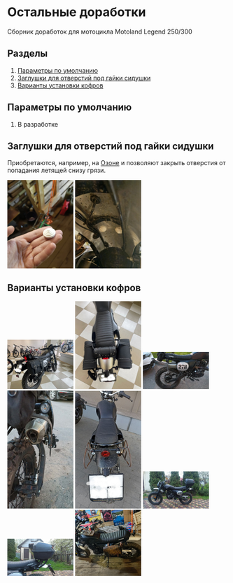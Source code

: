 # Остальные доработки
Сборник доработок для мотоцикла Motoland Legend 250/300

## Разделы
1. [Параметры по умолчанию](#params)
2. [Заглушки для отверстий под гайки сидушки](#zagg)
3. [Варианты установки кофров](#sidebags)


## Параметры по умолчанию <a name="params"></a>

1. В разработке


## Заглушки для отверстий под гайки сидушки <a name="zagg"></a>
Приобретаются, например, на [Озоне](https://ozon.ru/t/wiqHn6r) и позволяют закрыть отверстия от попадания летящей снизу грязи.

<a href="img/PZEFZDzdsodntfQUXcCfYWwdknWsEt3foXoeScie7shM50g33gNAnEGpAR7YQDrprBGGpTqoEA1RhpoJc16ONfoW.jpg"><img src="img/PZEFZDzdsodntfQUXcCfYWwdknWsEt3foXoeScie7shM50g33gNAnEGpAR7YQDrprBGGpTqoEA1RhpoJc16ONfoW.jpg" width=30% height=30%></a>
<a href="img/Z7-ngBcoOqRn8e4-kAgPbeB13w_5nInfqi_9yxC7u4ljaQuvfh0QTwbaUDrSH0lh7fwuPVlrHhE2p6vl_bElxlD9.jpg"><img src="img/Z7-ngBcoOqRn8e4-kAgPbeB13w_5nInfqi_9yxC7u4ljaQuvfh0QTwbaUDrSH0lh7fwuPVlrHhE2p6vl_bElxlD9.jpg" width=30% height=30%></a>


## Варианты установки кофров <a name="sidebags"></a>

<a href="img/A1i5l4_kOEM.jpg"><img src="img/A1i5l4_kOEM.jpg" width=30% height=30%></a>
<a href="img/t4xLL0JxgMQ.jpg"><img src="img/t4xLL0JxgMQ.jpg" width=30% height=30%></a>
<a href="img/kq7hWlf7Dik.jpg"><img src="img/kq7hWlf7Dik.jpg" width=30% height=30%></a>
<a href="img/dYXznQcPZuA.jpg"><img src="img/dYXznQcPZuA.jpg" width=30% height=30%></a>
<a href="img/aXM-a9m-FFQ.jpg"><img src="img/aXM-a9m-FFQ.jpg" width=30% height=30%></a>
<a href="img/GF-kqov8xJk.jpg"><img src="img/GF-kqov8xJk.jpg" width=30% height=30%></a>
<a href="img/o_z0baRKQhk.jpg"><img src="img/o_z0baRKQhk.jpg" width=30% height=30%></a>
<a href="img/Y5YVCP_7ymVzjoerg0-ZOI6xvaGnpzC3B2X7b4W9QH9tqpK9bWgLjk3F9hzTQeLslABZ1kNj9nGwCKzJhj7ZjuH1.jpg"><img src="img/Y5YVCP_7ymVzjoerg0-ZOI6xvaGnpzC3B2X7b4W9QH9tqpK9bWgLjk3F9hzTQeLslABZ1kNj9nGwCKzJhj7ZjuH1.jpg" width=30% height=30%></a>

